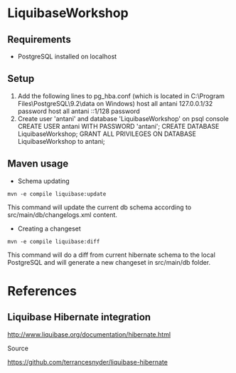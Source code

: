 LiquibaseWorkshop
=================

Requirements
------------
* PostgreSQL installed on localhost

Setup
-----
1. Add the following lines to pg_hba.conf (which is located in C:\Program Files\PostgreSQL\9.2\data on Windows)
        host	 all	 		antani	 		127.0.0.1/32	 		password
        host	 all	 		antani	 		::1/128			 		password
2. Create user 'antani' and database 'LiquibaseWorkshop' on psql console
        CREATE USER antani WITH PASSWORD 'antani';
        CREATE DATABASE LiquibaseWorkshop;
        GRANT ALL PRIVILEGES ON DATABASE LiquibaseWorkshop to antani;

Maven usage
-----------

* Schema updating
```
mvn -e compile liquibase:update
```

This command will update the current db schema according to src/main/db/changelogs.xml content.

* Creating a changeset
```
mvn -e compile liquibase:diff
```

This command will do a diff from current hibernate schema to the local PostgreSQL and will generate a new changeset in src/main/db folder.


References
==========

Liquibase Hibernate integration
-------------------------------
http://www.liquibase.org/documentation/hibernate.html

Source

https://github.com/terrancesnyder/liquibase-hibernate
